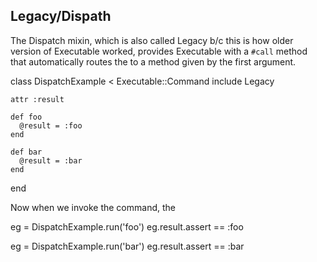 ## Legacy/Dispath

The Dispatch mixin, which is also called Legacy b/c this is how older
version of Executable worked, provides Executable with a `#call` method
that automatically routes the to a method given by the first argument.

  class DispatchExample < Executable::Command
    include Legacy

    attr :result

    def foo
      @result = :foo
    end

    def bar
      @result = :bar
    end

  end

Now when we invoke the command, the 

  eg = DispatchExample.run('foo')
  eg.result.assert == :foo

  eg = DispatchExample.run('bar')
  eg.result.assert == :bar

